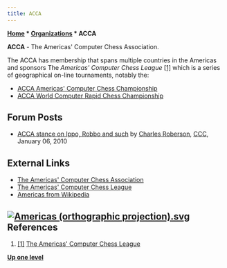 ```yaml
---
title: ACCA
---
```

**[Home](Home "Home") * [Organizations](Organizations "Organizations") * ACCA**

**ACCA** - The Americas' Computer Chess Association.

The ACCA has membership that spans multiple countries in the Americas and sponsors The *Americas' Computer Chess League* <a id="cite-note-1" href="#cite-ref-1">[1]</a> which is a series of geographical on-line tournaments, notably the:

- [ACCA Americas' Computer Chess Championship](ACCA_Americas%27_Computer_Chess_Championship "ACCA Americas' Computer Chess Championship")
- [ACCA World Computer Rapid Chess Championship](ACCA_World_Computer_Rapid_Chess_Championship "ACCA World Computer Rapid Chess Championship")

## Forum Posts

- [ACCA stance on Ippo, Robbo and such](http://www.talkchess.com/forum/viewtopic.php?t=31506) by [Charles Roberson](Charles_Roberson "Charles Roberson"), [CCC](CCC "CCC"), January 06, 2010

## External Links

- [The Americas' Computer Chess Association](http://aigames.net/ACCA/tacca.html)
- [The Americas' Computer Chess League](http://aigames.net/ACCA/AmericasComputerChessLeague.html)
- [Americas from Wikipedia](https://en.wikipedia.org/wiki/Americas)

## [![Americas (orthographic projection).svg](https://upload.wikimedia.org/wikipedia/commons/thumb/c/ca/Americas_%28orthographic_projection%29.svg/330px-Americas_%28orthographic_projection%29.svg.png)](http://en.wikipedia.org/wiki/Americas) References

1. <a id="cite-ref-1" href="#cite-note-1">[1]</a> [The Americas' Computer Chess League](http://aigames.net/ACCA/AmericasComputerChessLeague.html)

**[Up one level](Organizations "Organizations")**

